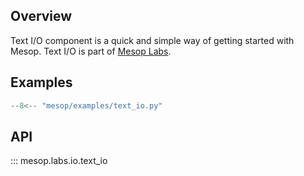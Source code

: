 ## Overview

Text I/O component is a quick and simple way of getting started with Mesop. Text I/O is part of [Mesop Labs](../guides/labs.md).

## Examples

```python
--8<-- "mesop/examples/text_io.py"
```

## API

::: mesop.labs.io.text_io
